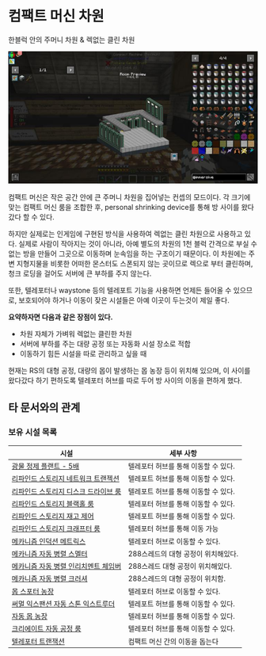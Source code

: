 # 컴팩트 머신 차원

한블럭 안의 주머니 차원 & 렉없는 클린 차원

![asdf](../../asset/buildings/compact_machine_dimension/main.jpg)

컴팩트 머신은 작은 공간 안에 큰 주머니 차원을 집어넣는 컨셉의 모드이다.
각 크기에 맞는 컴팩트 머신 룸을 조합한 후, personal shrinking device를 통해 방 사이를 왔다갔다 할 수 있다.

하지만 실제로는 인게임에 구현된 방식을 사용하여 렉없는 클린 차원으로 사용하고 있다. 
실제로 사람이 작아지는 것이 아니라, 아예 별도의 차원의 1천 블럭 간격으로 부실 수 없는 방을 만들어 그곳으로 이동하며 눈속임을 하는 구조이기 때문이다.
이 차원에는 주변 지형지물을 비롯한 어떠한 몬스터도 스폰되지 않는 곳이므로 렉으로 부터 클린하며, 청크 로딩을 걸어도 서버에 큰 부하를 주지 않는다. 

또한, 텔레포터나 waystone 등의 텔레포트 기능을 사용하면 언제든 들어올 수 있으므로, 보호되어야 하거나 이동이 잦은 시설들은 아예 이곳이 두는것이 제일 좋다.

**요약하자면 다음과 같은 장점이 있다.**
- 차원 자체가 가벼워 렉없는 클린한 차원
- 서버에 부하를 주는 대량 공정 또는 자동화 시설 장소로 적합
- 이동하기 힘든 시설을 따로 관리하고 싶을 때

현재는 RS의 대형 공정, 대량의 몹이 발생하는 몹 농장 등이 위치해 있으며, 이 사이를 왔다갔다 하기 편하도록 텔레포터 허브를 따로 두어 방 사이의 이동을 편하게 했다.

## 타 문서와의 관계
<!-- ### 상위 장소 -->
<!-- tag_source_open:link_list:child_spot -->
<!-- tag_close -->

<!-- ### 하위 장소 목록 -->
<!-- tag_target_open:reverse_link_list:child_spot -->
<!-- tag_arg:preset:spots_inside -->
<!-- tag_close -->

<!-- 보유 시설 목록 -->
<!-- tag_target_open:reverse_link_list:building_spot -->
<!-- tag_arg:preset:systems_inside -->
### 보유 시설 목록
|시설|세부 사항|
|---|---|
|[광물 정제 플랜트 - 5배](../systems/mk_ore_processing_plant_5x.md)|텔레포터 허브를 통해 이동할 수 있다.|
|[리파인드 스토리지 네트워크 트랜젝션](../systems/rs_network_tranjection.md)|텔레포트 허브를 통해 이동할 수 있다.|
|[리파인드 스토리지 디스크 드라이브 룸](../systems/rs_disk_drives.md)|텔레포트 허브를 통해 이동할 수 있다.  |
|[리파인드 스토리지 블랙홀 룸](../systems/rs_black_hole.md)|텔레포터 허브를 통해 이동할 수 있다.|
|[리파인드 스토리지 재고 제어](../systems/rs_stock_control.md)|텔레포트 허브를 통해 이동할 수 있다.|
|[리파인드 스토리지 크래프터 룸](../systems/rs_crafters.md)|텔레포터 허브를 통해 이동 가능|
|[메카니즘 인덕션 메트릭스](../systems/mk_induction_matrix.md)|텔레포터 허브로 이동할 수 있다.|
|[메카니즘 자동 병렬 스멜터](../systems/mk_auto_smeltery.md)|288스레드의 대형 공정이 위치해있다.|
|[메카니즘 자동 병렬 인리치멘트 체임버](../systems/mk_auto_enrichment_chamber.md)|288스레드 대형 공정이 위치해있다.|
|[메카니즘 자동 병렬 크러셔](../systems/mk_auto_crushers.md)|288스레드의 대형 공정이 위치함.|
|[몹 스포터 농장](../systems/mobspawner_farm.md)|텔레포터 허브로 이동할 수 있다.|
|[써멀 익스팬션 자동 스톤 익스트루더](../systems/te_stone_extruder.md)|텔레포트 허브를 통해 이동할 수 있다.|
|[자동 몹 농장](../systems/auto_mob_farm.md)|텔레포터 허브를 통해 이동할 수 있다.|
|[크리에이트 자동 공정 룸](../systems/create_auto_factory.md)|텔레포터 허브를 통해 이동할 수 있다.|
|[텔레포터 트랜잭션](../systems/teleporter_hub.md)|컴팩트 머신 간의 이동을 돕는다|
<!-- tag_close -->
